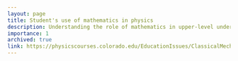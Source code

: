 ```yaml
---
layout: page
title: Student's use of mathematics in physics
description: Understanding the role of mathematics in upper-level undergraduate physics education, and how students use mathematics in physics.
importance: 1
archived: true
link: https://physicscourses.colorado.edu/EducationIssues/ClassicalMechanics/
---
```



